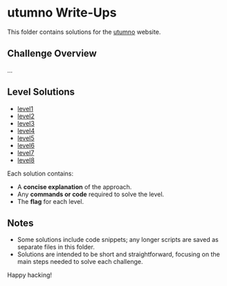 # utumno Write-Ups

This folder contains solutions for the [utumno](https://overthewire.org/wargames/utumno/) website. 

## Challenge Overview
...

## Level Solutions
- [level1](./level1.md) 
- [level2](./level2.md) 
- [level3](./level3.md) 
- [level4](./level4.md) 
- [level5](./level5.md) 
- [level6](./level6.md) 
- [level7](./level7.md)
- [level8](./level8.md) 



Each solution contains:
- A **concise explanation** of the approach.
- Any **commands or code** required to solve the level.
- The **flag** for each level.

## Notes
- Some solutions include code snippets; any longer scripts are saved as separate files in this folder.
- Solutions are intended to be short and straightforward, focusing on the main steps needed to solve each challenge.
  
Happy hacking!
